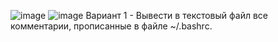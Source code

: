 ![image](https://github.com/user-attachments/assets/be480033-9d15-4e48-9e02-c1b191eea893)
![image](https://github.com/user-attachments/assets/176ee302-29c1-4940-857d-ff2d95406fa4)
Вариант 1 - Вывести в текстовый файл все комментарии, прописанные в файле ~/.bashrc.
